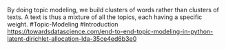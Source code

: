 By doing topic modeling, we build clusters of words rather than clusters of texts. A text is thus a mixture of all the topics, each having a specific weight.
#Topic-Modeling #Introduction 
https://towardsdatascience.com/end-to-end-topic-modeling-in-python-latent-dirichlet-allocation-lda-35ce4ed6b3e0